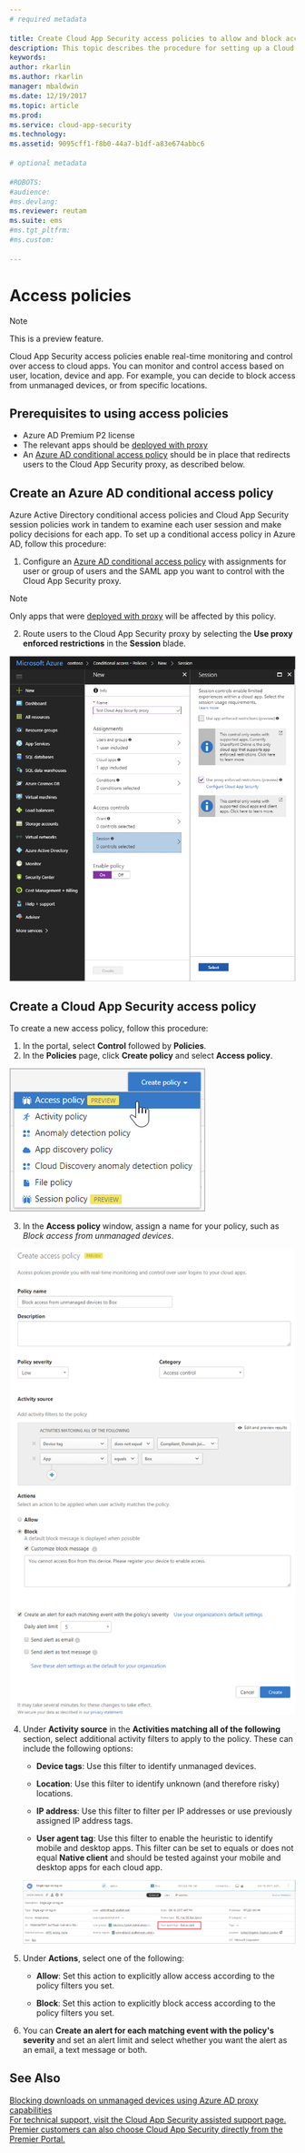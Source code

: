 ```yaml
---
# required metadata

title: Create Cloud App Security access policies to allow and block access | Microsoft Docs
description: This topic describes the procedure for setting up a Cloud App Security Proxy access policy to allow and block access to apps connected through Azure AD.
keywords:
author: rkarlin
ms.author: rkarlin
manager: mbaldwin
ms.date: 12/19/2017
ms.topic: article
ms.prod:
ms.service: cloud-app-security
ms.technology:
ms.assetid: 9095cff1-f8b0-44a7-b1df-a83e674abbc6

# optional metadata

#ROBOTS:
#audience:
#ms.devlang:
ms.reviewer: reutam
ms.suite: ems
#ms.tgt_pltfrm:
#ms.custom:

---
```



# Access policies 

> [!NOTE]
> This is a preview feature.

Cloud App Security access policies enable real-time monitoring and control over access to cloud apps. You can monitor and control access based on user, location, device and app. For example, you can decide to block access from unmanaged devices, or from specific locations.

## Prerequisites to using access policies

- Azure AD Premium P2 license
- The relevant apps should be [deployed with proxy](proxy-deployment-aad.md)
- An [Azure AD conditional access policy](https://docs.microsoft.com/azure/active-directory/active-directory-conditional-access-azure-portal) should be in place that redirects users to the Cloud App Security proxy, as described below.


## Create an Azure AD conditional access policy

Azure Active Directory conditional access policies and Cloud App Security session policies work in tandem to examine each user session and make policy decisions for each app. To set up a conditional access policy in Azure AD, follow this procedure:

1. Configure an [Azure AD conditional access policy](https://docs.microsoft.com/azure/active-directory/active-directory-conditional-access-azure-portal) with assignments for user or group of users and the SAML app you want to control with the Cloud App Security proxy. 

  > [!NOTE]
  > Only apps that were [deployed with proxy](proxy-deployment-aad.md) will be affected by this policy.

2. Route users to the Cloud App Security proxy by selecting the **Use proxy enforced restrictions** in the **Session** blade.

 ![Proxy restrictions Azure AD conditional access](./media/proxy-deploy-restrictions-aad.png)

## Create a Cloud App Security access policy 

To create a new access policy, follow this procedure:

1. In the portal, select **Control** followed by **Policies**.
2. In the **Policies** page, click **Create policy** and select **Access policy**.  

 ![Create access policy](./media/access-policy-menu.png)

3. In the **Access policy** window, assign a name for your policy, such as *Block access from unmanaged devices*.

 ![New access policy](./media/access-policy-screen.png)

4. Under **Activity source** in the **Activities matching all of the following** section, select additional activity filters to apply to the policy. These can include the following options: 
     
   - **Device tags**: Use this filter to identify unmanaged devices.

   - **Location**: Use this filter to identify unknown (and therefore risky) locations. 

   - **IP address**: Use this filter to filter per IP addresses or use previously assigned IP address tags. 

   - **User agent tag**: Use this filter to enable the heuristic to identify mobile and desktop apps. This filter can be set to equals or does not equal **Native client** and should be tested against your mobile and desktop apps for each cloud app.
  
   ![native client support](./media/user-agent-tag.png)

5. Under **Actions**, select one of the following: 

    - **Allow**: Set this action to explicitly allow access according to the policy filters you set.

    - **Block**: Set this action to explicitly block access according to the policy filters you set. 

6. You can **Create an alert for each matching event with the policy's severity** and set an alert limit and select whether you want the alert as an email, a text message or both.




 
## See Also  
[Blocking downloads on unmanaged devices using Azure AD proxy capabilities](use-case-proxy-block-session-aad.md)   
[For technical support, visit the Cloud App Security assisted support page.](http://support.microsoft.com/oas/default.aspx?prid=16031)   
[Premier customers can also choose Cloud App Security directly from the Premier Portal.](https://premier.microsoft.com/)  
  
  